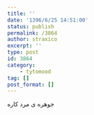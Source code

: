 ```yaml
---
title: ''
date: '1396/6/25 14:51:00'
status: publish
permalink: /3864
author: straxico
excerpt: ''
type: post
id: 3864
category:
    - tytomood
tag: []
post_format: []
---
```

جوهره ی مرد کاره
